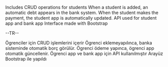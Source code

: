 
Includes CRUD operations for students
When a student is added, an automatic debt appears in the bank system.
When the student makes the payment, the student app is automatically updated.
API used for student app and bank app
Interface made with Bootstrap



--TR--

Ögrenciler için CRUD işlemlerini içerir
Ögrenci eklemeyapılınca, banka sisteminde otomatik borç görülür.
Ögrenci ödeme yapınca, ögrenci app otomatik güncellenir.
Ögrenci app ve bank app için API kullanılmıştır
Arayüz Bootstrap ile yapıldı
